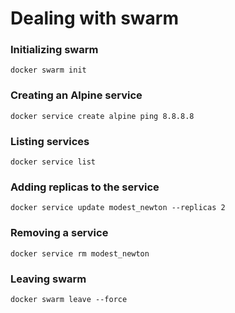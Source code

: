 # Dealing with swarm

### Initializing swarm
```
docker swarm init
```

### Creating an Alpine service
```
docker service create alpine ping 8.8.8.8
```

### Listing services
```
docker service list
```

### Adding replicas to the service
```
docker service update modest_newton --replicas 2
```

### Removing a service
```
docker service rm modest_newton
```

### Leaving swarm
```
docker swarm leave --force
```